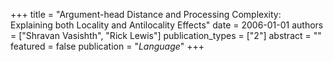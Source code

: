 +++
title = "Argument-head Distance and Processing Complexity: Explaining both Locality and Antilocality Effects"
date = 2006-01-01
authors = ["Shravan Vasishth", "Rick Lewis"]
publication_types = ["2"]
abstract = ""
featured = false
publication = "*Language*"
+++

